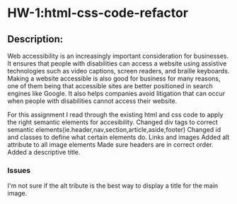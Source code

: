 # HW-1:html-css-code-refactor 
## Description:
Web accessibility is an increasingly important consideration for businesses. It ensures that people with disabilities can access a website using assistive technologies such as video captions, screen readers, and braille keyboards. Making a website accessible is also good for business for many reasons, one of them being that accessible sites are better positioned in search engines like Google. It also helps companies avoid litigation that can occur when people with disabilities cannot access their website.

For this assignment I read through the existing html and css code to apply the right semantic elements for accesibility. 
Changed div tags to correct semantic elements(ie.header,nav,section,article,aside,footer)
Changed id and classes to define what certain elements do. Links and images
Added alt attribute to all image elements
Made sure headers are in correct order.
Added a descriptive title.

### Issues
I'm not sure if the alt tribute is the best way to display a title for the main image.






